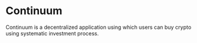 # Continuum

Continuum is a decentralized application using which users can buy crypto using systematic investment process.

